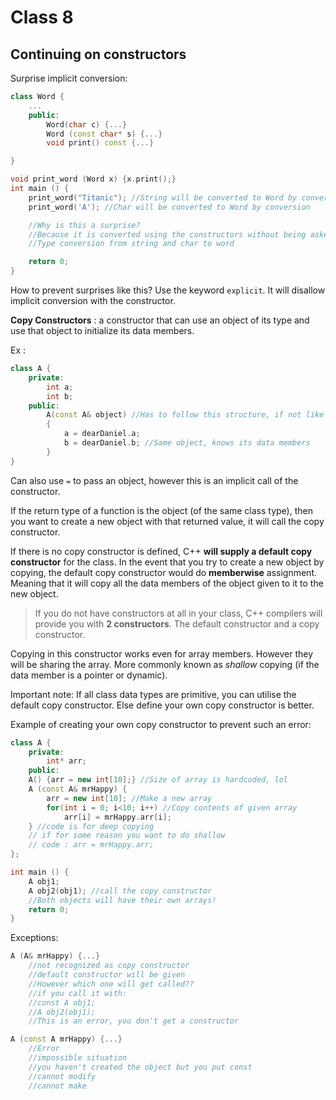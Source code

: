# Class 8

## Continuing on constructors

Surprise implicit conversion:

```c++
class Word {
    ...
    public:
        Word(char c) {...}
        Word (const char* s) {...}
        void print() const {...}

}

void print_word (Word x) {x.print();}
int main () {
    print_word("Titanic"); //String will be converted to Word by conversion
    print_word('A'); //Char will be converted to Word by conversion

    //Why is this a surprise?
    //Because it is converted using the constructors without being asked to
    //Type conversion from string and char to word

    return 0;
}
```

How to prevent surprises like this? Use the keyword `explicit`. It will disallow implicit conversion with the constructor.

**Copy Constructors** : a constructor that can use an object of its type and use that object to initialize its data members.

Ex :

```c++
class A {
    private:
        int a;
        int b;
    public:
        A(const A& object) //Has to follow this structure, if not like this, not a copy constructor
        {
            a = dearDaniel.a;
            b = dearDaniel.b; //Same object, knows its data members
        }
}
```

Can also use `=` to pass an object, however this is an implicit call of the constructor.

If the return type of a function is the object (of the same class type), then you want to create a new object with that returned value, it will call the copy constructor.

If there is no copy constructor is defined, C++ **will supply a default copy constructor** for the class. In the event that you try to create a new object by copying, the default copy constructor would do **memberwise** assignment. Meaning that it will copy all the data members of the object given to it to the new object.

> If you do not have constructors at all in your class, C++ compilers will provide you with **2 constructors**. The default constructor and a copy constructor.

Copying in this constructor works even for array members. However they will be sharing the array. More commonly known as _shallow_ copying (if the data member is a pointer or dynamic).

Important note: If all class data types are primitive, you can utilise the default copy constructor. Else define your own copy constructor is better.

Example of creating your own copy constructor to prevent such an error:

```c++
class A {
    private:
        int* arr;
    public:
    A() {arr = new int[10];} //Size of array is hardcoded, lol
    A (const A& mrHappy) {
        arr = new int[10]; //Make a new array
        for(int i = 0; i<10; i++) //Copy contents of given array
            arr[i] = mrHappy.arr[i];
    } //code is for deep copying
    // if for some reason you want to do shallow
    // code : arr = mrHappy.arr;
};

int main () {
    A obj1;
    A obj2(obj1); //call the copy constructor
    //Both objects will have their own arrays!
    return 0;
}
```

Exceptions:

```c++
A (A& mrHappy) {...}
    //not recognized as copy constructor
    //default constructor will be given
    //However which one will get called??
    //if you call it with:
    //const A obj1;
    //A obj2(obj1);
    //This is an error, you don't get a constructor
```

```c++
A (const A mrHappy) {...}
    //Error
    //impossible situation
    //you haven't created the object but you put const
    //cannot modify
    //cannot make
```
